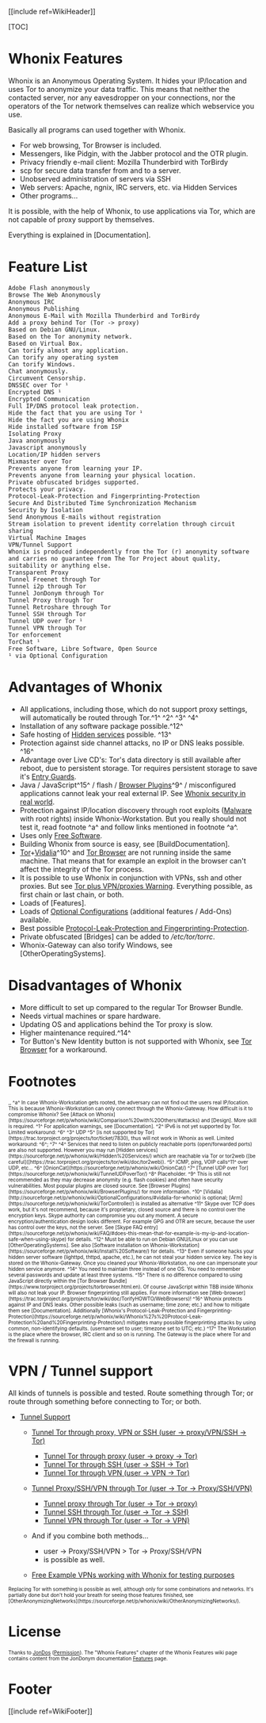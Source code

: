 [[include ref=WikiHeader]]

[TOC]

# Whonix Features #
Whonix is an Anonymous Operating System. It hides your IP/location and uses Tor to anonymize your data traffic. This means that neither the contacted server, nor any eavesdropper on your connections, nor the operators of the Tor network themselves can realize which webservice you use.

Basically all programs can used together with Whonix.

* For web browsing, Tor Browser is included.
* Messengers, like Pidgin, with the Jabber protocol and the OTR plugin.
* Privacy friendly e-mail client: Mozilla Thunderbird with TorBirdy
* scp for secure data transfer from and to a server.
* Unobserved administration of servers via SSH
* Web servers: Apache, ngnix, IRC servers, etc. via Hidden Services
* Other programs...

It is possible, with the help of Whonix, to use applications via Tor, which are not capable of proxy support by themselves.

Everything is explained in [Documentation].

# Feature List #
    Adobe Flash anonymously
    Browse The Web Anonymously
    Anonymous IRC
    Anonymous Publishing
    Anonymous E-Mail with Mozilla Thunderbird and TorBirdy
    Add a proxy behind Tor (Tor -> proxy)
    Based on Debian GNU/Linux.
    Based on the Tor anonymity network.
    Based on Virtual Box.
    Can torify almost any application.
    Can torify any operating system
    Can torify Windows.
    Chat anonymously.
    Circumvent Censorship.
    DNSSEC over Tor ¹
    Encrypted DNS ¹
    Encrypted Communication
    Full IP/DNS protocol leak protection.
    Hide the fact that you are using Tor ¹
    Hide the fact you are using Whonix
    Hide installed software from ISP
    Isolating Proxy
    Java anonymously
    Javascript anonymously
    Location/IP hidden servers
    Mixmaster over Tor
    Prevents anyone from learning your IP.
    Prevents anyone from learning your physical location.
    Private obfuscated bridges supported.
    Protects your privacy.
    Protocol-Leak-Protection and Fingerprinting-Protection
    Secure And Distributed Time Synchronization Mechanism
    Security by Isolation
    Send Anonymous E-mails without registration
    Stream isolation to prevent identity correlation through circuit sharing
    Virtual Machine Images
    VPN/Tunnel Support
    Whonix is produced independently from the Tor (r) anonymity software and carries no guarantee from The Tor Project about quality, suitability or anything else.
    Transparent Proxy
    Tunnel Freenet through Tor
    Tunnel i2p through Tor
    Tunnel JonDonym through Tor
    Tunnel Proxy through Tor
    Tunnel Retroshare through Tor
    Tunnel SSH through Tor
    Tunnel UDP over Tor ¹
    Tunnel VPN through Tor
    Tor enforcement
    TorChat ¹
    Free Software, Libre Software, Open Source
    ¹ via Optional Configuration

# Advantages of Whonix #
* All applications, including those, which do not support proxy settings, will automatically be routed through Tor.^1^ ^2^ ^3^ ^4^
* Installation of any software package possible.^12^
* Safe hosting of [Hidden services](https://sourceforge.net/p/whonix/wiki/Hidden%20Services/) possible. ^13^
* Protection against side channel attacks, no IP or DNS leaks possible. ^16^
* Advantage over Live CD's: Tor's data directory is still available after reboot, due to persistent storage. Tor requires persistent storage to save it's [Entry Guards](https://www.torproject.org/docs/faq.html.en#EntryGuards).
* Java / JavaScript^15^ / flash / [Browser Plugins](https://sourceforge.net/p/whonix/wiki/BrowserPlugins/)^9^ / misconfigured applications cannot leak your real external IP. See [Whonix security in real world](https://sourceforge.net/p/whonix/wiki/Security%20in%20Real%20World/).
* Protection against IP/location discovery through root exploits ([Malware](https://en.wikipedia.org/wiki/Malware) with root rights) inside Whonix-Workstation. But you really should not test it, read footnote ^a^ and follow links mentioned in footnote ^a^.
* Uses only [Free Software](https://en.wikipedia.org/wiki/Free_software).
* Building Whonix from source is easy, see [BuildDocumentation].
* [Tor](https://www.torproject.org)+[Vidalia](https://www.torproject.org/projects/vidalia.html.en)^10^ and [Tor Browser](https://www.torproject.org/projects/torbrowser.html.en) are not running inside the same machine. That means that for example an exploit in the browser can't affect the integrity of the Tor process.
* It is possible to use Whonix in conjunction with VPNs, ssh and other proxies. But see [Tor plus VPN/proxies Warning](https://trac.torproject.org/projects/tor/wiki/doc/TorPlusVPN). Everything possible, as first chain or last chain, or both.
* Loads of [Features].
* Loads of [Optional Configurations](http://sourceforge.net/p/whonix/wiki/OptionalConfigurations/) (additional features / Add-Ons) available.
* Best possible [Protocol-Leak-Protection and Fingerprinting-Protection](https://sourceforge.net/p/whonix/wiki/Whonix%27s%20Protocol-Leak-Protection%20and%20Fingerprinting-Protection/).
* Private obfuscated [Bridges] can be added to */etc/tor/torrc*.
* Whonix-Gateway can also torify Windows, see [OtherOperatingSystems].

# Disadvantages of Whonix #
* More difficult to set up compared to the regular Tor Browser Bundle.
* Needs virtual machines or spare hardware.
* Updating OS and applications behind the Tor proxy is slow.
* Higher maintenance required.^14^
* Tor Button's New Identity button is not supported with Whonix, see [Tor Browser](https://sourceforge.net/p/whonix/wiki/TorBrowser/#new-identity-button) for a workaround.

# Footnotes #
<font size="-3">
,, 
^a^ In case Whonix-Workstation gets rooted, the adversary can not find out the users real IP/location. This is because Whonix-Workstation can only connect through the Whonix-Gateway. How difficult is it to compromise Whonix? See [Attack on Whonix](https://sourceforge.net/p/whonix/wiki/Comparison%20with%20Others/#attacks) and [Design].  More skill is required. 
^1^ For application warnings, see [Documentation].
^2^ IPv6 is not yet supported by Tor. Limited workaround: ^6^
^3^ UDP ^5^ [is not supported by Tor](https://trac.torproject.org/projects/tor/ticket/7830), thus will not work in Whonix as well. Limited workaround: ^6^; ^7^
^4^ Services that need to listen on publicly reachable ports (open/forwarded ports) are also not supported. However you may run [Hidden services](https://sourceforge.net/p/whonix/wiki/Hidden%20Services/) which are reachable via Tor or tor2web ([be careful]([https://trac.torproject.org/projects/tor/wiki/doc/tor2web)).
^5^ ICMP, ping, VOIP calls^11^ over UDP, etc...
^6^ [OnionCat](https://sourceforge.net/p/whonix/wiki/OnionCat/)
^7^ [Tunnel UDP over Tor](https://sourceforge.net/p/whonix/wiki/TunnelUDPoverTor/) 
^8^ Placeholder.
^9^ This is still not recommended as they may decrease anonymity (e.g. flash cookies) and often have security vulnerabilities. Most popular plugins are closed source. See [Browser Plugins](https://sourceforge.net/p/whonix/wiki/BrowserPlugins/) for more information. 
^10^ [Vidalia](http://sourceforge.net/p/whonix/wiki/OptionalConfigurations/#vidalia-for-whonix) is optional; [Arm](https://sourceforge.net/p/whonix/wiki/TorController/) is installed as alternative 
^11^ Skype over TCP does work, but it's not recommend, because it's proprietary, closed source and there is no control over the encryption keys. Skype authority can compromise you out any moment. A secure encryption/authentication design looks different. For example GPG and OTR are secure, because the user has control over the keys, not the server. See [Skype FAQ entry](https://sourceforge.net/p/whonix/wiki/FAQ/#does-this-mean-that-for-example-is-my-ip-and-location-safe-when-using-skype) for details.
^12^ Must be able to run on Debian GNU/Linux or you can use [OtherOperatingSystems]. See also [Software installation on Whonix-Workstation](https://sourceforge.net/p/whonix/wiki/Install%20Software/) for details. 
^13^ Even if someone hacks your hidden server software (lighttpd, thttpd, apache, etc.), he can not steal your hidden service key. The key is stored on the Whonix-Gateway. Once you cleaned your Whonix-Workstation, no one can impersonate your hidden service anymore. 
^14^ You need to maintain three instead of one OS. You need to remember several passwords and update at least three systems. 
^15^ There is no difference compared to using JavaScript directly within the [Tor Browser Bundle](https://www.torproject.org/projects/torbrowser.html.en). Of course JavaScript within TBB inside Whonix will also not leak your IP. Browser fingerprinting still applies. For more information see [Web-browser](https://trac.torproject.org/projects/tor/wiki/doc/TorifyHOWTO/WebBrowsers)! 
^16^ Whonix protects against IP and DNS leaks. Other possible leaks (such as username; time zone; etc.) and how to mitigate them see [Documentation]. Additionally [Whonix's Protocol-Leak-Protection and Fingerprinting-Protection](https://sourceforge.net/p/whonix/wiki/Whonix%27s%20Protocol-Leak-Protection%20and%20Fingerprinting-Protection/) mitigates many possible fingerprinting attacks by using common, non-identifying defaults. (username set to user; timezone set to UTC; etc.) 
^17^ The Workstation is the place where the browser, IRC client and so on is running. The Gateway is the place where Tor and the firewall is running.
</font>

# VPN / Tunnel support #
All kinds of tunnels is possible and tested. Route something through Tor; or route through something before connecting to Tor; or both.

* [Tunnel Support](https://sourceforge.net/p/whonix/wiki/Features/#vpn-tunnel-support)

    * [Tunnel Tor through proxy, VPN or SSH (user -> proxy/VPN/SSH -> Tor)](https://sourceforge.net/p/whonix/wiki/Tunnel_Tor_through_proxy_or_VPN_or_SSH/)
        * [Tunnel Tor through proxy (user -> proxy -> Tor)](https://sourceforge.net/p/whonix/wiki/Tunnel_Tor_through_proxy_or_VPN_or_SSH/)
        * [Tunnel Tor through SSH (user -> SSH -> Tor)](https://sourceforge.net/p/whonix/wiki/Tunnel_Tor_through_proxy_or_VPN_or_SSH/)
        * [Tunnel Tor through VPN (user -> VPN -> Tor)](https://sourceforge.net/p/whonix/wiki/Tunnel_Tor_through_proxy_or_VPN_or_SSH/)

    * [Tunnel Proxy/SSH/VPN through Tor (user -> Tor -> Proxy/SSH/VPN)](https://sourceforge.net/p/whonix/wiki/Tunnel_Proxy_or_SSH_or_VPN_through_Tor/)
        * [Tunnel proxy through Tor (user -> Tor -> proxy)](https://sourceforge.net/p/whonix/wiki/Tunnel_Proxy_or_SSH_or_VPN_through_Tor/)
        * [Tunnel SSH through Tor (user -> Tor -> SSH)](https://sourceforge.net/p/whonix/wiki/Tunnel_Proxy_or_SSH_or_VPN_through_Tor/)
        * [Tunnel VPN through Tor (user -> Tor -> VPN)](https://sourceforge.net/p/whonix/wiki/Tunnel_Proxy_or_SSH_or_VPN_through_Tor/)

    * And if you combine both methods...
        * user -> Proxy/SSH/VPN > Tor -> Proxy/SSH/VPN
        * is possible as well.

    * [Free Example VPNs working with Whonix for testing purposes](https://sourceforge.net/p/whonix/wiki/TestVPN/)

<font size="-3">
Replacing Tor with something is possible as well, although only for some combinations and networks. It's partially done but don't hold your breath for seeing those features finished, see [OtherAnonymizingNetworks](https://sourceforge.net/p/whonix/wiki/OtherAnonymizingNetworks/).
</font>

# License #
<font size="-3">Thanks to [JonDos](https://anonymous-proxy-servers.net/) ([Permission](https://anonymous-proxy-servers.net/forum/viewtopic.php?p=31220&sid=ac8a6ca16eb768b3322be30b20375c97#p31220)). The "Whonix Features" chapter of the Whonix Features wiki page contains content from the JonDonym documentation [Features](https://anonymous-proxy-servers.net/en/help/about.html) page.</font>

# Footer #
[[include ref=WikiFooter]]